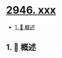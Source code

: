 # [2946. xxx](https://github.com/Tdahuyou/TNotes.leetcode/tree/main/notes/2946.%20xxx)

<!-- region:toc -->

- [1. 📝 概述](#1--概述)

<!-- endregion:toc -->

## 1. 📝 概述
